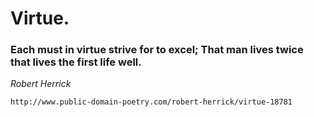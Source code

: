  <h1>Virtue.</h1>
 
 <h3>Each must in virtue strive for to excel;
    That man lives twice that lives the first life well.</h3>
    
   _Robert Herrick_
   
    http://www.public-domain-poetry.com/robert-herrick/virtue-18781
